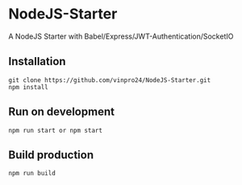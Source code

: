 # NodeJS-Starter
A NodeJS Starter with Babel/Express/JWT-Authentication/SocketIO

## Installation
```
git clone https://github.com/vinpro24/NodeJS-Starter.git
npm install
```

## Run on development
```
npm run start or npm start
```

## Build production
```
npm run build
```